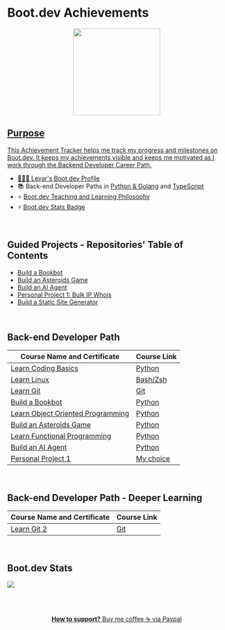 # Boot.dev Achievements

<p align="center">
<a href="https://www.boot.dev/u/lev2pr0">  
  <img src="https://github.com/bootdotdev/bootdev/assets/4583705/7a1184f1-bb43-45fa-a363-f18f8309056f" style="width:200px;" />
</p>

## Purpose

This Achievement Tracker helps me track my progress and milestones on Boot.dev. It keeps my achievements visible and keeps me motivated as I work through the Backend Developer Career Path.

- 👨🏽‍💻 [Levar's Boot.dev Profile](https://www.boot.dev/u/lev2pr0)
- 📚 Back-end Developer Paths in [Python & Golang](https://www.boot.dev/tracks/backend-python-golang) and [TypeScript](https://www.boot.dev/tracks/backend-python-typescript)
- ⭐ [Boot.dev Teaching and Learning Philosophy](https://blog.boot.dev/about/)
- ⚡️ [Boot.dev Stats Badge](https://github.com/lev2pr0/bootdotdevAchievements/tree/main?tab=readme-ov-file#bootdev-stats)


</br>


## Guided Projects - Repositories' Table of Contents
- [Build a Bookbot](https://github.com/lev2pr0/bookbot)
- [Build an Asteroids Game](https://github.com/lev2pr0/asteroids)
- [Build an AI Agent](https://github.com/lev2pr0/aiagent)
- [Personal Project 1: Bulk IP Whois](https://github.com/lev2pr0/ipwhois)
- [Build a Static Site Generator](https://github.com/lev2pr0/ssg)

<!--                              



- [Build a Pokedex]()
- [Build a Blog Aggregator]()
- [Capstone Project]()
--->

</br>

## Back-end Developer Path

| Course Name and Certificate                                                                                | Course Link                                                                                  |
| ---------------------------------------------------------------------------------------------------------- | -------------------------------------------------------------------------------------------- |
| [Learn Coding Basics](https://www.boot.dev/certificates/2b7c9a77-e8c6-443a-afc1-d6aef7d618f0)              | [Python](https://www.boot.dev/courses/learn-code-python)                                     |
| [Learn Linux](https://www.boot.dev/certificates/3b7d5077-1a44-4757-91b6-0f4d0858bfd1)                      | [Bash/Zsh](https://www.boot.dev/courses/learn-linux)                                         |
| [Learn Git](https://www.boot.dev/certificates/35846e49-e2ff-4492-be1f-71a0330534ec)                        | [Git](https://www.boot.dev/courses/learn-git)                                                |
| [Build a Bookbot](https://www.boot.dev/certificates/26647931-1816-4849-bf4f-4b0db632cd1a)                  | [Python](https://www.boot.dev/courses/build-bookbot-python)                                  |
| [Learn Object Oriented Programming](https://www.boot.dev/certificates/1fa594db-b854-454b-a3dc-7eee3d118573)| [Python](https://www.boot.dev/courses/learn-object-oriented-programming-python)              |
| [Build an Asteroids Game](https://www.boot.dev/certificates/84740883-6723-42f0-ad99-25ae3c4475c7)          | [Python](https://www.boot.dev/courses/build-asteroids-python)                                |
| [Learn Functional Programming](https://www.boot.dev/certificates/1de7d024-f398-40ed-ad5b-f64684d5a9fc)     | [Python](https://www.boot.dev/courses/learn-functional-programming-python)                   |
| [Build an AI Agent](https://www.boot.dev/certificates/ea0553d7-1625-4e96-8a59-b6a0db7b00de)                | [Python](https://www.boot.dev/courses/build-ai-agent-python)                                 |
| [Personal Project 1](https://www.boot.dev/certificates/cb8572d7-be86-4b84-8795-801a74284c71)               | [My choice](https://www.boot.dev/courses/build-personal-project-1)                           |



<!---
| Learn Data Structures and Algorithms                                                                       | [Python](https://www.boot.dev/courses/learn-data-structures-and-algorithms-python)           |
| Build a Static Site Generator                                                                              | [Python](https://www.boot.dev/courses/build-static-site-generator-python)                    |
| Learn Memory Management                                                                                    | [C](https://www.boot.dev/courses/learn-memory-management-c)                                  |
| Learn Golang                                                                                               | [Go](https://www.boot.dev/courses/learn-golang)                                              |
| Learn HTTP Clients                                                                                         | [Go](https://www.boot.dev/courses/learn-http-clients-golang)                                 |
| Build a Pokedex                                                                                            | [Go](https://www.boot.dev/courses/build-pokedex-cli-golang)                                  |
| Learn SQL                                                                                                  | [SQL](https://www.boot.dev/courses/learn-sql)                                                |
| Build a Blog Aggregator                                                                                    | [Go](https://www.boot.dev/courses/build-blog-aggregator-golang)                              |
| Learn HTTP Servers                                                                                         | [Go](https://www.boot.dev/courses/learn-http-servers-golang)                                 |
| Learn File Storage and CDNs                                                                                | [Go + S3 + CloudFront](https://www.boot.dev/courses/learn-file-servers-s3-cloudfront-golang) |
| Learn Docker                                                                                               | [Docker](https://www.boot.dev/courses/learn-docker)                                          |
| Learn Web Security                                                                                         | Go                                                                                           |
| Learn Pub/Sub Architecture                                                                                 | [Go](https://www.boot.dev/courses/learn-pub-sub-rabbitmq)                                    |
| Capstone Project                                                                                           | [Your choice](https://www.boot.dev/courses/build-capstone-project)                           |
| Learn to Find a Job                                                                                        | [Job Search](https://www.boot.dev/courses/learn-job-search)                                  |

--->

</br>

## Back-end Developer Path - Deeper Learning

| Course Name and Certificate                                                                                | Course Link                                                                                  |
| ---------------------------------------------------------------------------------------------------------- | -------------------------------------------------------------------------------------------- |
| [Learn Git 2](https://www.boot.dev/certificates/c233b551-3b02-4316-9f6d-a96fa8b9fdd1)                      | [Git](https://www.boot.dev/courses/learn-git-2)                                              |

<!--
| [Learn Coding Basics](https://www.boot.dev/certificates/2b7c9a77-e8c6-443a-afc1-d6aef7d618f0)              | [Python](https://www.boot.dev/courses/learn-code-python)                                     |
--->

</br>

## Boot.dev Stats

<p align="left">
  <a href="https://www.boot.dev/u/lev2pr0">  
  <img src="https://api.boot.dev/v1/users/public/bb3ebf0f-1e88-46f0-8682-fa88ff98bfb4/thumbnail" >
</p>

<br><br/>

<p align="center" 
 
 **How to support?** Buy me coffee ☕️ via [Paypal](https://www.paypal.com/donate/?business=E7G9HLW2WPV22&no_recurring=1&item_name=Empowering+all+to+achieve+success+through+technology.%0A&currency_code=USD)

</p>
